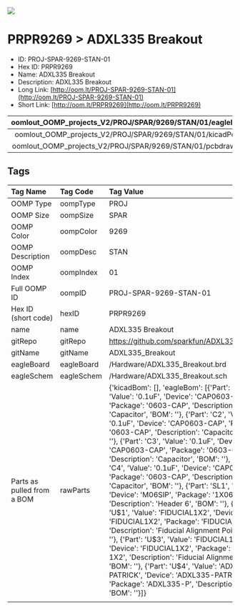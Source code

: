 


  
![][im]
# PRPR9269 > ADXL335 Breakout

- ID: PROJ-SPAR-9269-STAN-01
- Hex ID: PRPR9269
- Name: ADXL335 Breakout
- Description: ADXL335 Breakout
- Long Link: [http://oom.lt/PROJ-SPAR-9269-STAN-01](http://oom.lt/PROJ-SPAR-9269-STAN-01)
- Short Link: [http://oom.lt/PRPR9269](http://oom.lt/PRPR9269)
  

|oomlout_OOMP_projects_V2/PROJ/SPAR/9269/STAN/01/eagleImage.png|oomlout_OOMP_projects_V2/PROJ/SPAR/9269/STAN/01/eagleSchemImage.png|oomlout_OOMP_projects_V2/PROJ/SPAR/9269/STAN/01/kicadPcb3dFront.png|oomlout_OOMP_projects_V2/PROJ/SPAR/9269/STAN/01/kicadPcb3dBack.png|
| :---: | :---: | :---: | :---: |
|oomlout_OOMP_projects_V2/PROJ/SPAR/9269/STAN/01/kicadPcb3d.png|oomlout_OOMP_projects_V2/PROJ/SPAR/9269/STAN/01/bomBack.png|oomlout_OOMP_projects_V2/PROJ/SPAR/9269/STAN/01/bomFront.png|oomlout_OOMP_projects_V2/PROJ/SPAR/9269/STAN/01/pcbdraw.svg|
|oomlout_OOMP_projects_V2/PROJ/SPAR/9269/STAN/01/pcbdrawBack.svg||||

## Tags
  

|Tag Name|Tag Code|Tag Value|
| :--- | :--- | :--- |
|OOMP Type|oompType|PROJ|
|OOMP Size|oompSize|SPAR|
|OOMP Color|oompColor|9269|
|OOMP Description|oompDesc|STAN|
|OOMP Index|oompIndex|01|
|Full OOMP ID|oompID|PROJ-SPAR-9269-STAN-01|
|Hex ID (short code)|hexID|PRPR9269|
|name|name|ADXL335 Breakout|
|gitRepo|gitRepo|https://github.com/sparkfun/ADXL335_Breakout|
|gitName|gitName|ADXL335_Breakout|
|eagleBoard|eagleBoard|/Hardware/ADXL335_Breakout.brd|
|eagleSchem|eagleSchem|/Hardware/ADXL335_Breakout.sch|
|Parts as pulled from a BOM|rawParts|{'kicadBom': [], 'eagleBom': [{'Part': 'C1', 'Value': '0.1uF', 'Device': 'CAP0603-CAP', 'Package': '0603-CAP', 'Description': 'Capacitor', 'BOM': ''}, {'Part': 'C2', 'Value': '0.1uF', 'Device': 'CAP0603-CAP', 'Package': '0603-CAP', 'Description': 'Capacitor', 'BOM': ''}, {'Part': 'C3', 'Value': '0.1uF', 'Device': 'CAP0603-CAP', 'Package': '0603-CAP', 'Description': 'Capacitor', 'BOM': ''}, {'Part': 'C4', 'Value': '0.1uF', 'Device': 'CAP0603-CAP', 'Package': '0603-CAP', 'Description': 'Capacitor', 'BOM': ''}, {'Part': 'SL1', 'Value': '', 'Device': 'M06SIP', 'Package': '1X06', 'Description': 'Header 6', 'BOM': ''}, {'Part': 'U$1', 'Value': 'FIDUCIAL1X2', 'Device': 'FIDUCIAL1X2', 'Package': 'FIDUCIAL-1X2', 'Description': 'Fiducial Alignment Points', 'BOM': ''}, {'Part': 'U$3', 'Value': 'FIDUCIAL1X2', 'Device': 'FIDUCIAL1X2', 'Package': 'FIDUCIAL-1X2', 'Description': 'Fiducial Alignment Points', 'BOM': ''}, {'Part': 'U$4', 'Value': 'ADXL335-PATRICK', 'Device': 'ADXL335-PATRICK', 'Package': 'ADXL335-P', 'Description': '', 'BOM': ''}]}|
||||



[im]: PROJ/SPAR/9269/STAN/01/kicadPcb3d_450.png
